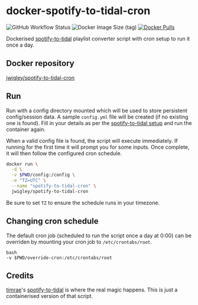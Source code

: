 # docker-spotify-to-tidal-cron

![GitHub Workflow Status](https://img.shields.io/github/workflow/status/jwigley/docker-spotify-to-tidal-cron/Master?label=build%20%28master%29)
![Docker Image Size (tag)](https://img.shields.io/docker/image-size/jwigley/spotify-to-tidal-cron/latest)
[![Docker Pulls](https://img.shields.io/docker/pulls/jwigley/spotify-to-tidal-cron.svg)](https://hub.docker.com/r/jwigley/spotify-to-tidal-cron/)

Dockerised [spotify-to-tidal](https://github.com/timrae/spotify_to_tidal) playlist converter
script with cron setup to run it once a day.

## Docker repository

[jwigley/spotify-to-tidal-cron](https://hub.docker.com/r/jwigley/spotify-to-tidal-cron)

## Run

Run with a config directory mounted which will be used to store persistent config/session data.
A sample `config.yml` file will be created (if no existing one is found). Fill in your details
as per the [spotify-to-tidal setup](https://github.com/timrae/spotify_to_tidal#setup) and run
the container again.

When a valid config file is found, the script will execute immediately. If running for the
first time it will prompt you for some inputs. Once complete, it will then follow the configured
cron schedule.

```bash
docker run \
  -d \
  -v $PWD/config:/config \
  -e "TZ=UTC" \
  --name "spotify-to-tidal-cron" \
  jwigley/spotify-to-tidal-cron
```

Be sure to set `TZ` to ensure the schedule runs in your timezone.

## Changing cron schedule

The default cron job (scheduled to run the script once a day at 0:00) can be overriden by
mounting your cron job to `/etc/crontabs/root`.

```
bash
-v $PWD/override-cron:/etc/crontabs/root
```

## Credits

[timrae](https://github.com/timrae)'s [spotify-to-tidal](https://github.com/timrae/spotify_to_tidal)
is where the real magic happens. This is just a containerised version of that script.
